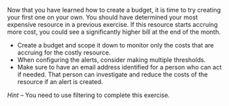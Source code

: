 Now that you have learned how to create a budget, it is time to try creating your first one on your own. You should have determined your most expensive resource in a previous exercise. If this resource starts accruing more cost, you could see a significantly higher bill at the end of the month.

- Create a budget and scope it down to monitor only the costs that are accruing for the costly resource.
- When configuring the alerts, consider making multiple thresholds.
- Make sure to have an email address identified for a person who can act if needed. That person can investigate and reduce the costs of the resource if an alert is created.

_Hint_ – You need to use filtering to complete this exercise.
